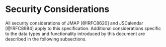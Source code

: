 # Security Considerations

All security considerations of JMAP [@!RFC8620] and JSCalendar [@!RFC8984] apply to this specification. Additional considerations specific to the data types and functionality introduced by this document are described in the following subsections.
